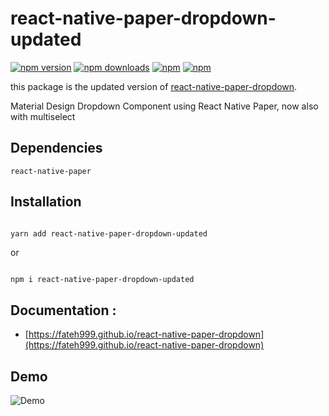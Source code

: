 # react-native-paper-dropdown-updated

[![npm version](https://img.shields.io/npm/v/react-native-paper-dropdown-updated.svg?style=for-the-badge)](https://www.npmjs.com/package/react-native-paper-dropdown-updated)
[![npm downloads](https://img.shields.io/npm/dm/react-native-paper-dropdown-updated.svg?style=for-the-badge)](https://www.npmjs.com/package/react-native-paper-dropdown-updated)
[![npm](https://img.shields.io/npm/dt/react-native-paper-dropdown-updated.svg?style=for-the-badge)](https://www.npmjs.com/package/react-native-paper-dropdown-updated)
[![npm](https://img.shields.io/npm/l/react-native-paper-dropdown-updated?style=for-the-badge)](https://github.com/1010/react-native-paper-dropdown-updated/blob/main/LICENSE)

this package is the updated version of [react-native-paper-dropdown](https://github.com/fateh999/react-native-paper-dropdown).

Material Design Dropdown Component using React Native Paper, now also with multiselect

## Dependencies

    react-native-paper

## Installation

```bash

yarn add react-native-paper-dropdown-updated

```

or

```

npm i react-native-paper-dropdown-updated

```

## Documentation :

- [https://fateh999.github.io/react-native-paper-dropdown](https://fateh999.github.io/react-native-paper-dropdown)

## Demo

![Demo](Demo.gif)
